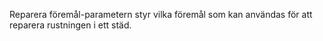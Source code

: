 Reparera föremål-parametern styr vilka föremål som kan användas för att reparera rustningen i ett städ.